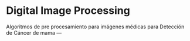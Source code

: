 # Digital Image Processing

Algoritmos de pre procesamiento para imágenes médicas para Detección de Cáncer de mama — 


